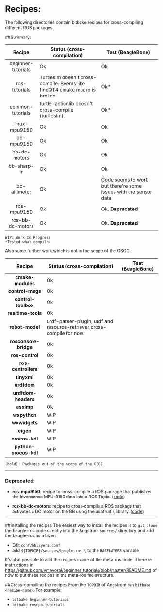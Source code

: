 Recipes:
==================

The following directories contain bitbake recipes for cross-compiling different ROS packages.

##Summary:

| Recipe        | Status (cross-compilation)       | Test (BeagleBone) |
|:-------------:| ------------- | ------------ |
| beginner-tutorials| Ok| Ok |
| ros-tutorials | Turtlesim doesn't cross-compile. Seems like findQT4 cmake macro is broken | Ok* |
| common-tutorials | turtle-actionlib doesn't cross-compile (turtlesim). | Ok*|
| linux-mpu9150 | Ok| Ok |
| bb-mpu9150 | Ok| Ok |
| bb-dc-motors | Ok| Ok |
| bb-sharp-ir | Ok| Ok|
| bb-altimeter | Ok| Code seems to work but there're some issues with the sensor data |
| ros-mpu9150 | Ok| Ok. **Deprecated**|
| ros-bb-dc-motors | Ok| Ok. **Deprecated**|

    WIP: Work In Progress
    *Tested what compiles

Also some further work which is not in the scope of the GSOC:

| Recipe        | Status (cross-compilation)       | Test (BeagleBone) |
|:-------------:| ------------- | ------------ |
| **cmake-modules** | Ok| |
| **control-msgs** | Ok| |
| **control-toolbox** | Ok| |
| **realtime-tools** | Ok| |
| **robot-model** | urdf-parser-plugin, urdf and resource-retriever cross-compile for now. | |
| **rosconsole-bridge** | Ok| |
| **ros-control** | Ok| |
| **ros-controllers** | Ok | |
| **tinyxml** | Ok| |
| **urdfdom** | Ok | |
| **urdfdom-headers** | Ok| |
| **assimp** | Ok| |
| **wxpython** | WIP| |
| **wxwidgets** | WIP| |
| **eigen** | WIP | |
| **orocos-kdl** | WIP| |
| **python-orocos-kdl** | WIP| |

    (bold): Packages out of the scope of the GSOC


-------
### Deprecated:

* **ros-mpu9150**: recipe to cross-compile a ROS package that publishes the Invensense MPU-9150 data into a ROS Topic. ([code](https://github.com/vmayoral/ros-mpu9150))

* **ros-bb-dc-motors**: recipe to cross-compile a ROS package that activates a DC motor on the BB using the adafruit's library. ([code](https://github.com/vmayoral/ros_bb_dc_motors))

------




##Installing the recipes
The easiest way to install the recipes is to `git clone` the beagle-ros code directly into the Angstrom `sources/` directory and add the beagle-ros as a layer:
* Edit `conf/bblayers.conf`
* add `${TOPDIR}/sources/beagle-ros \` to the `BASELAYERS` variable

It's also possible to add the recipes inside of the meta-ros code. There're instructions in https://github.com/vmayoral/beginner_tutorials/blob/master/README.md of how to put these recipes in the meta-ros file structure.

##Cross-compiling the recipes
From the `TOPDIR` of Angstrom run `bitbake <recipe-name>`. For example:
* `bitbake beginner-tutorials`
* `bitbake roscpp-tutorials`

